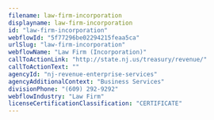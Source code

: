 ```yaml
---
filename: law-firm-incorporation
displayname: law-firm-incorporation
id: "law-firm-incorporation"
webflowId: "5f77296be02294215feaa5ca"
urlSlug: "law-firm-incorporation"
webflowName: "Law Firm (Incorporation)"
callToActionLink: "http://state.nj.us/treasury/revenue/"
callToActionText: ""
agencyId: "nj-revenue-enterprise-services"
agencyAdditionalContext: "Business Services"
divisionPhone: "(609) 292-9292"
webflowIndustry: "Law Firm"
licenseCertificationClassification: "CERTIFICATE"
---
```

